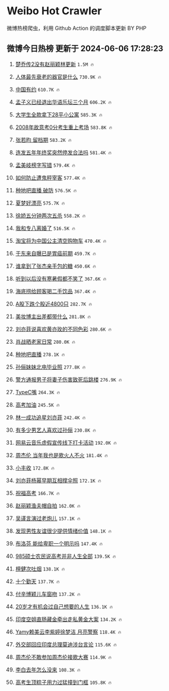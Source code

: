 # Weibo Hot Crawler 



微博热榜爬虫，利用 Github Action 的调度脚本更新 BY PHP 


## 微博今日热榜 更新于 2024-06-06 17:28:23 
1. [楚乔传2没有赵丽颖林更新](https://s.weibo.com/weibo?q=%23%E6%A5%9A%E4%B9%94%E4%BC%A02%E6%B2%A1%E6%9C%89%E8%B5%B5%E4%B8%BD%E9%A2%96%E6%9E%97%E6%9B%B4%E6%96%B0%23&t=31&band_rank=1&Refer=top) `1.5M 🔥` 

1. [人体最先衰老的器官是什么](https://s.weibo.com/weibo?q=%23%E4%BA%BA%E4%BD%93%E6%9C%80%E5%85%88%E8%A1%B0%E8%80%81%E7%9A%84%E5%99%A8%E5%AE%98%E6%98%AF%E4%BB%80%E4%B9%88%23&t=31&band_rank=2&Refer=top) `730.9K 🔥` 

1. [中国有约](https://s.weibo.com/weibo?q=%23%E4%B8%AD%E5%9B%BD%E6%9C%89%E7%BA%A6%23&t=31&band_rank=3&Refer=top) `610.7K 🔥` 

1. [孟子义已经退出华语乐坛三个月](https://s.weibo.com/weibo?q=%23%E5%AD%9F%E5%AD%90%E4%B9%89%E5%B7%B2%E7%BB%8F%E9%80%80%E5%87%BA%E5%8D%8E%E8%AF%AD%E4%B9%90%E5%9D%9B%E4%B8%89%E4%B8%AA%E6%9C%88%23&t=31&band_rank=4&Refer=top) `606.2K 🔥` 

1. [大学生全款拿下28平小公寓](https://s.weibo.com/weibo?q=%23%E5%A4%A7%E5%AD%A6%E7%94%9F%E5%85%A8%E6%AC%BE%E6%8B%BF%E4%B8%8B28%E5%B9%B3%E5%B0%8F%E5%85%AC%E5%AF%93%23&t=31&band_rank=5&Refer=top) `585.3K 🔥` 

1. [2008年故意考0分考生重上考场](https://s.weibo.com/weibo?q=%232008%E5%B9%B4%E6%95%85%E6%84%8F%E8%80%830%E5%88%86%E8%80%83%E7%94%9F%E9%87%8D%E4%B8%8A%E8%80%83%E5%9C%BA%23&t=31&band_rank=6&Refer=top) `583.8K 🔥` 

1. [张若昀 留档期](https://s.weibo.com/weibo?q=%E5%BC%A0%E8%8B%A5%E6%98%80%20%E7%95%99%E6%A1%A3%E6%9C%9F&t=31&band_rank=7&Refer=top) `583.2K 🔥` 

1. [连发五年年终奖突然停发合法吗](https://s.weibo.com/weibo?q=%23%E8%BF%9E%E5%8F%91%E4%BA%94%E5%B9%B4%E5%B9%B4%E7%BB%88%E5%A5%96%E7%AA%81%E7%84%B6%E5%81%9C%E5%8F%91%E5%90%88%E6%B3%95%E5%90%97%23&t=31&band_rank=8&Refer=top) `581.4K 🔥` 

1. [孟美岐榜字写错](https://s.weibo.com/weibo?q=%23%E5%AD%9F%E7%BE%8E%E5%B2%90%E6%A6%9C%E5%AD%97%E5%86%99%E9%94%99%23&t=31&band_rank=9&Refer=top) `579.4K 🔥` 

1. [如何防止遭鬼秤宰客](https://s.weibo.com/weibo?q=%23%E5%A6%82%E4%BD%95%E9%98%B2%E6%AD%A2%E9%81%AD%E9%AC%BC%E7%A7%A4%E5%AE%B0%E5%AE%A2%23&t=31&band_rank=10&Refer=top) `577.4K 🔥` 

1. [种地吧直播 破防](https://s.weibo.com/weibo?q=%E7%A7%8D%E5%9C%B0%E5%90%A7%E7%9B%B4%E6%92%AD%20%E7%A0%B4%E9%98%B2&t=31&band_rank=11&Refer=top) `576.5K 🔥` 

1. [夏梦好漂亮](https://s.weibo.com/weibo?q=%E5%A4%8F%E6%A2%A6%E5%A5%BD%E6%BC%82%E4%BA%AE&t=31&band_rank=12&Refer=top) `575.7K 🔥` 

1. [徐娇五分钟两次五杀](https://s.weibo.com/weibo?q=%23%E5%BE%90%E5%A8%87%E4%BA%94%E5%88%86%E9%92%9F%E4%B8%A4%E6%AC%A1%E4%BA%94%E6%9D%80%23&t=31&band_rank=13&Refer=top) `558.2K 🔥` 

1. [我和专八离婚了](https://s.weibo.com/weibo?q=%E6%88%91%E5%92%8C%E4%B8%93%E5%85%AB%E7%A6%BB%E5%A9%9A%E4%BA%86&t=31&band_rank=14&Refer=top) `516.5K 🔥` 

1. [淘宝将为中国公主清空购物车](https://s.weibo.com/weibo?q=%23%E6%B7%98%E5%AE%9D%E5%B0%86%E4%B8%BA%E4%B8%AD%E5%9B%BD%E5%85%AC%E4%B8%BB%E6%B8%85%E7%A9%BA%E8%B4%AD%E7%89%A9%E8%BD%A6%23&t=31&band_rank=15&Refer=top) `470.4K 🔥` 

1. [于东来自曝已是胃癌前期](https://s.weibo.com/weibo?q=%23%E4%BA%8E%E4%B8%9C%E6%9D%A5%E8%87%AA%E6%9B%9D%E5%B7%B2%E6%98%AF%E8%83%83%E7%99%8C%E5%89%8D%E6%9C%9F%23&t=31&band_rank=16&Refer=top) `459.7K 🔥` 

1. [谁拿到了张杰亲手包的糖](https://s.weibo.com/weibo?q=%E8%B0%81%E6%8B%BF%E5%88%B0%E4%BA%86%E5%BC%A0%E6%9D%B0%E4%BA%B2%E6%89%8B%E5%8C%85%E7%9A%84%E7%B3%96&t=31&band_rank=17&Refer=top) `450.6K 🔥` 

1. [听到以后没有寒暑假都不笑了](https://s.weibo.com/weibo?q=%23%E5%90%AC%E5%88%B0%E4%BB%A5%E5%90%8E%E6%B2%A1%E6%9C%89%E5%AF%92%E6%9A%91%E5%81%87%E9%83%BD%E4%B8%8D%E7%AC%91%E4%BA%86%23&t=31&band_rank=18&Refer=top) `367.6K 🔥` 

1. [海底捞给顾客喝二手饮品](https://s.weibo.com/weibo?q=%23%E6%B5%B7%E5%BA%95%E6%8D%9E%E7%BB%99%E9%A1%BE%E5%AE%A2%E5%96%9D%E4%BA%8C%E6%89%8B%E9%A5%AE%E5%93%81%23&t=31&band_rank=19&Refer=top) `367.4K 🔥` 

1. [A股下跌个股近4800只](https://s.weibo.com/weibo?q=%23A%E8%82%A1%E4%B8%8B%E8%B7%8C%E4%B8%AA%E8%82%A1%E8%BF%914800%E5%8F%AA%23&t=31&band_rank=20&Refer=top) `282.7K 🔥` 

1. [美妆博主出差都带什么](https://s.weibo.com/weibo?q=%E7%BE%8E%E5%A6%86%E5%8D%9A%E4%B8%BB%E5%87%BA%E5%B7%AE%E9%83%BD%E5%B8%A6%E4%BB%80%E4%B9%88&t=31&band_rank=21&Refer=top) `281.8K 🔥` 

1. [刘亦菲说喜欢黄亦玫的不同色彩](https://s.weibo.com/weibo?q=%23%E5%88%98%E4%BA%A6%E8%8F%B2%E8%AF%B4%E5%96%9C%E6%AC%A2%E9%BB%84%E4%BA%A6%E7%8E%AB%E7%9A%84%E4%B8%8D%E5%90%8C%E8%89%B2%E5%BD%A9%23&t=31&band_rank=22&Refer=top) `280.6K 🔥` 

1. [肖战晒老家日常](https://s.weibo.com/weibo?q=%23%E8%82%96%E6%88%98%E6%99%92%E8%80%81%E5%AE%B6%E6%97%A5%E5%B8%B8%23&t=31&band_rank=23&Refer=top) `280.0K 🔥` 

1. [种地吧直播](https://s.weibo.com/weibo?q=%E7%A7%8D%E5%9C%B0%E5%90%A7%E7%9B%B4%E6%92%AD&t=31&band_rank=24&Refer=top) `278.1K 🔥` 

1. [孙俪妹妹北电毕业照](https://s.weibo.com/weibo?q=%23%E5%AD%99%E4%BF%AA%E5%A6%B9%E5%A6%B9%E5%8C%97%E7%94%B5%E6%AF%95%E4%B8%9A%E7%85%A7%23&t=31&band_rank=25&Refer=top) `277.8K 🔥` 

1. [警方通报男子将妻子伤害致死后跳楼](https://s.weibo.com/weibo?q=%23%E8%AD%A6%E6%96%B9%E9%80%9A%E6%8A%A5%E7%94%B7%E5%AD%90%E5%B0%86%E5%A6%BB%E5%AD%90%E4%BC%A4%E5%AE%B3%E8%87%B4%E6%AD%BB%E5%90%8E%E8%B7%B3%E6%A5%BC%23&t=31&band_rank=26&Refer=top) `276.9K 🔥` 

1. [TypeC嘴](https://s.weibo.com/weibo?q=%23TypeC%E5%98%B4%23&t=31&band_rank=27&Refer=top) `264.3K 🔥` 

1. [高考加油](https://s.weibo.com/weibo?q=%E9%AB%98%E8%80%83%E5%8A%A0%E6%B2%B9&t=31&band_rank=28&Refer=top) `245.5K 🔥` 

1. [林一成功追星刘亦菲](https://s.weibo.com/weibo?q=%23%E6%9E%97%E4%B8%80%E6%88%90%E5%8A%9F%E8%BF%BD%E6%98%9F%E5%88%98%E4%BA%A6%E8%8F%B2%23&t=31&band_rank=29&Refer=top) `242.4K 🔥` 

1. [有多少男艺人喜欢过孙俪](https://s.weibo.com/weibo?q=%E6%9C%89%E5%A4%9A%E5%B0%91%E7%94%B7%E8%89%BA%E4%BA%BA%E5%96%9C%E6%AC%A2%E8%BF%87%E5%AD%99%E4%BF%AA&t=31&band_rank=30&Refer=top) `230.8K 🔥` 

1. [网易云音乐虚假宣传线下打卡活动](https://s.weibo.com/weibo?q=%23%E7%BD%91%E6%98%93%E4%BA%91%E9%9F%B3%E4%B9%90%E8%99%9A%E5%81%87%E5%AE%A3%E4%BC%A0%E7%BA%BF%E4%B8%8B%E6%89%93%E5%8D%A1%E6%B4%BB%E5%8A%A8%23&t=31&band_rank=31&Refer=top) `192.0K 🔥` 

1. [周杰伦 当年我也是歌火人不火](https://s.weibo.com/weibo?q=%E5%91%A8%E6%9D%B0%E4%BC%A6%20%E5%BD%93%E5%B9%B4%E6%88%91%E4%B9%9F%E6%98%AF%E6%AD%8C%E7%81%AB%E4%BA%BA%E4%B8%8D%E7%81%AB&t=31&band_rank=32&Refer=top) `181.4K 🔥` 

1. [小丰收](https://s.weibo.com/weibo?q=%E5%B0%8F%E4%B8%B0%E6%94%B6&t=31&band_rank=33&Refer=top) `172.8K 🔥` 

1. [刘亦菲杨幂早期互相撑伞照](https://s.weibo.com/weibo?q=%23%E5%88%98%E4%BA%A6%E8%8F%B2%E6%9D%A8%E5%B9%82%E6%97%A9%E6%9C%9F%E4%BA%92%E7%9B%B8%E6%92%91%E4%BC%9E%E7%85%A7%23&t=31&band_rank=34&Refer=top) `172.1K 🔥` 

1. [祝福高考](https://s.weibo.com/weibo?q=%23%E7%A5%9D%E7%A6%8F%E9%AB%98%E8%80%83%23&t=31&band_rank=35&Refer=top) `166.7K 🔥` 

1. [赵丽颖渔夫帽自拍](https://s.weibo.com/weibo?q=%23%E8%B5%B5%E4%B8%BD%E9%A2%96%E6%B8%94%E5%A4%AB%E5%B8%BD%E8%87%AA%E6%8B%8D%23&t=31&band_rank=36&Refer=top) `162.0K 🔥` 

1. [吴谨言演过老炮儿](https://s.weibo.com/weibo?q=%23%E5%90%B4%E8%B0%A8%E8%A8%80%E6%BC%94%E8%BF%87%E8%80%81%E7%82%AE%E5%84%BF%23&t=31&band_rank=37&Refer=top) `157.1K 🔥` 

1. [发现男性友谊很少提供情绪价值](https://s.weibo.com/weibo?q=%23%E5%8F%91%E7%8E%B0%E7%94%B7%E6%80%A7%E5%8F%8B%E8%B0%8A%E5%BE%88%E5%B0%91%E6%8F%90%E4%BE%9B%E6%83%85%E7%BB%AA%E4%BB%B7%E5%80%BC%23&t=31&band_rank=38&Refer=top) `148.1K 🔥` 

1. [布洛芬 能给卑职一个明示吗](https://s.weibo.com/weibo?q=%E5%B8%83%E6%B4%9B%E8%8A%AC%20%E8%83%BD%E7%BB%99%E5%8D%91%E8%81%8C%E4%B8%80%E4%B8%AA%E6%98%8E%E7%A4%BA%E5%90%97&t=31&band_rank=39&Refer=top) `147.4K 🔥` 

1. [985硕士农民说高考并非人生全部](https://s.weibo.com/weibo?q=%23985%E7%A1%95%E5%A3%AB%E5%86%9C%E6%B0%91%E8%AF%B4%E9%AB%98%E8%80%83%E5%B9%B6%E9%9D%9E%E4%BA%BA%E7%94%9F%E5%85%A8%E9%83%A8%23&t=31&band_rank=40&Refer=top) `139.5K 🔥` 

1. [檀健次吐烟](https://s.weibo.com/weibo?q=%23%E6%AA%80%E5%81%A5%E6%AC%A1%E5%90%90%E7%83%9F%23&t=31&band_rank=41&Refer=top) `138.1K 🔥` 

1. [十个勤天](https://s.weibo.com/weibo?q=%E5%8D%81%E4%B8%AA%E5%8B%A4%E5%A4%A9&t=31&band_rank=42&Refer=top) `137.7K 🔥` 

1. [付辛博颖儿车窗吻](https://s.weibo.com/weibo?q=%23%E4%BB%98%E8%BE%9B%E5%8D%9A%E9%A2%96%E5%84%BF%E8%BD%A6%E7%AA%97%E5%90%BB%23&t=31&band_rank=43&Refer=top) `137.2K 🔥` 

1. [20岁才有机会过自己想要的人生](https://s.weibo.com/weibo?q=%2320%E5%B2%81%E6%89%8D%E6%9C%89%E6%9C%BA%E4%BC%9A%E8%BF%87%E8%87%AA%E5%B7%B1%E6%83%B3%E8%A6%81%E7%9A%84%E4%BA%BA%E7%94%9F%23&t=31&band_rank=44&Refer=top) `136.1K 🔥` 

1. [印度空姐直肠藏金牵出走私黄金大案](https://s.weibo.com/weibo?q=%23%E5%8D%B0%E5%BA%A6%E7%A9%BA%E5%A7%90%E7%9B%B4%E8%82%A0%E8%97%8F%E9%87%91%E7%89%B5%E5%87%BA%E8%B5%B0%E7%A7%81%E9%BB%84%E9%87%91%E5%A4%A7%E6%A1%88%23&t=31&band_rank=45&Refer=top) `134.2K 🔥` 

1. [Yamy赖美云李紫婷徐梦洁 月亮警察](https://s.weibo.com/weibo?q=Yamy%E8%B5%96%E7%BE%8E%E4%BA%91%E6%9D%8E%E7%B4%AB%E5%A9%B7%E5%BE%90%E6%A2%A6%E6%B4%81%20%E6%9C%88%E4%BA%AE%E8%AD%A6%E5%AF%9F&t=31&band_rank=46&Refer=top) `118.4K 🔥` 

1. [外交部回应印度总理莫迪涉台言论](https://s.weibo.com/weibo?q=%23%E5%A4%96%E4%BA%A4%E9%83%A8%E5%9B%9E%E5%BA%94%E5%8D%B0%E5%BA%A6%E6%80%BB%E7%90%86%E8%8E%AB%E8%BF%AA%E6%B6%89%E5%8F%B0%E8%A8%80%E8%AE%BA%23&t=31&band_rank=47&Refer=top) `115.6K 🔥` 

1. [周杰伦不敢参加周杰伦接歌大赛](https://s.weibo.com/weibo?q=%23%E5%91%A8%E6%9D%B0%E4%BC%A6%E4%B8%8D%E6%95%A2%E5%8F%82%E5%8A%A0%E5%91%A8%E6%9D%B0%E4%BC%A6%E6%8E%A5%E6%AD%8C%E5%A4%A7%E8%B5%9B%23&t=31&band_rank=48&Refer=top) `114.9K 🔥` 

1. [李白去年怎么没来](https://s.weibo.com/weibo?q=%23%E6%9D%8E%E7%99%BD%E5%8E%BB%E5%B9%B4%E6%80%8E%E4%B9%88%E6%B2%A1%E6%9D%A5%23&t=31&band_rank=49&Refer=top) `108.3K 🔥` 

1. [高考生顶粽子用力过猛撞到门框](https://s.weibo.com/weibo?q=%23%E9%AB%98%E8%80%83%E7%94%9F%E9%A1%B6%E7%B2%BD%E5%AD%90%E7%94%A8%E5%8A%9B%E8%BF%87%E7%8C%9B%E6%92%9E%E5%88%B0%E9%97%A8%E6%A1%86%23&t=31&band_rank=50&Refer=top) `105.8K 🔥` 

